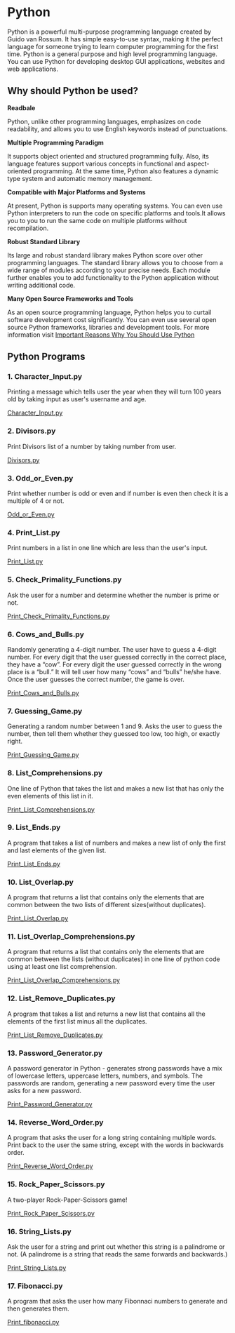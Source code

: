 # **Python**
Python is a powerful multi-purpose programming language created by Guido van Rossum. It has simple easy-to-use syntax, making it the perfect language for someone trying to learn computer programming for the first time.
Python is a general purpose and high level programming language. You can use Python for developing desktop GUI applications, websites and web applications.

## **Why should Python be used?**
**Readbale**

Python, unlike other programming languages, emphasizes on code readability, and allows you to use English keywords instead of punctuations.

**Multiple Programming Paradigm**

It supports object oriented and structured programming fully. Also, its language features support various concepts in functional and aspect-oriented programming. At the same time, Python also features a dynamic type system and automatic memory management.

**Compatible with Major Platforms and Systems**

At present, Python is supports many operating systems. You can even use Python interpreters to run the code on specific platforms and tools.It allows you to you to run the same code on multiple platforms without recompilation.

**Robust Standard Library**

Its large and robust standard library makes Python score over other programming languages. The standard library allows you to choose from a wide range of modules according to your precise needs. Each module further enables you to add functionality to the Python application without writing additional code. 

**Many Open Source Frameworks and Tools**

As an open source programming language, Python helps you to curtail software development cost significantly. You can even use several open source Python frameworks, libraries and development tools.
   For more information visit [Important Reasons Why You Should Use Python](https://medium.com/@mindfiresolutions.usa/python-7-important-reasons-why-you-should-use-python-5801a98a0d0b)
## **Python Programs**
### 1. Character_Input.py
   Printing a message which tells user the year when they will turn 100 years old by taking input as user's username and age.
   
   [Character_Input.py](https://github.com/Aakanksha-Mane/Python/blob/master/Character_Input.py)
### 2. Divisors.py
   Print Divisors list of a number by taking number from user.
   
   [Divisors.py](https://github.com/Aakanksha-Mane/Python/blob/master/Divisors.py)
### 3. Odd_or_Even.py
   Print whether number is odd or even and if number is even then check it is a multiple of 4 or not.
   
   [Odd_or_Even.py](https://github.com/Aakanksha-Mane/Python/blob/master/Odd_or_Even.py)
### 4. Print_List.py
   Print numbers in a list in one line which are less than the user's input.
  
  [Print_List.py](https://github.com/Aakanksha-Mane/Python/blob/master/Print_List.py)
### 5. Check_Primality_Functions.py
   Ask the user for a number and determine whether the number is prime or not.
  
  [Print_Check_Primality_Functions.py](https://github.com/Aakanksha-Mane/Python/blob/master/Check_Primality_Functions.py)
### 6. Cows_and_Bulls.py
   Randomly generating a 4-digit number. The user have to guess a 4-digit number. For every digit that the user guessed correctly in the correct place, they have a “cow”. For every digit the user guessed correctly in the wrong place is a “bull.” It will tell user how many “cows” and “bulls” he/she have. Once the user guesses the correct number, the game is over. 

  [Print_Cows_and_Bulls.py](https://github.com/Aakanksha-Mane/Python/blob/master/Cows_and_Bulls.py)
### 7. Guessing_Game.py
   Generating a random number between 1 and 9. Asks the user to guess the number, then tell them whether they guessed too low, too high, or exactly right.
  
  [Print_Guessing_Game.py](https://github.com/Aakanksha-Mane/Python/blob/master/Guessing_Game.py)
### 8. List_Comprehensions.py
   One line of Python that takes the list and makes a new list that has only the even elements of this list in it.
  
  [Print_List_Comprehensions.py](https://github.com/Aakanksha-Mane/Python/blob/master/List_Comprehensions.py)
### 9. List_Ends.py
   A program that takes a list of numbers and makes a new list of only the first and last elements of the given list. 
  
  [Print_List_Ends.py](https://github.com/Aakanksha-Mane/Python/blob/master/List_Ends.py)
### 10. List_Overlap.py
   A program that returns a list that contains only the elements that are common between the two lists of different sizes(without duplicates). 

  [Print_List_Overlap.py](https://github.com/Aakanksha-Mane/Python/blob/master/List_Overlap.py)
### 11. List_Overlap_Comprehensions.py
   A program that returns a list that contains only the elements that are common between the lists (without duplicates) in one line of python code using at least one list comprehension. 

  [Print_List_Overlap_Comprehensions.py](https://github.com/Aakanksha-Mane/Python/blob/master/List_Overlap_Comprehensions.py)
### 12. List_Remove_Duplicates.py
   A program that takes a list and returns a new list that contains all the elements of the first list minus all the duplicates.

  [Print_List_Remove_Duplicates.py](https://github.com/Aakanksha-Mane/Python/blob/master/List_Remove_Duplicates.py)
### 13. Password_Generator.py
  A password generator in Python - generates strong passwords have a mix of lowercase letters, uppercase letters, numbers, and symbols. The passwords are random, generating a new password every time the user asks for a new password. 

  [Print_Password_Generator.py](https://github.com/Aakanksha-Mane/Python/blob/master/Password_Generator.py)
### 14. Reverse_Word_Order.py
  A program that asks the user for a long string containing multiple words. Print back to the user the same string, except with the words in backwards order. 
  
  [Print_Reverse_Word_Order.py](https://github.com/Aakanksha-Mane/Python/blob/master/Reverse_Word_Order.py)
### 15. Rock_Paper_Scissors.py
  A two-player Rock-Paper-Scissors game!
  
  [Print_Rock_Paper_Scissors.py](https://github.com/Aakanksha-Mane/Python/blob/master/Rock_Paper_Scissors.py)
### 16. String_Lists.py
  Ask the user for a string and print out whether this string is a palindrome or not. (A palindrome is a string that reads the same forwards and backwards.)
  
  [Print_String_Lists.py](https://github.com/Aakanksha-Mane/Python/blob/master/String_Lists.py)
### 17. Fibonacci.py
  A program that asks the user how many Fibonnaci numbers to generate and then generates them. 
  
  [Print_fibonacci.py](https://github.com/Aakanksha-Mane/Python/blob/master/fibonacci.py)



